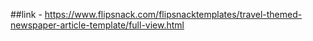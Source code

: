 ##link - https://www.flipsnack.com/flipsnacktemplates/travel-themed-newspaper-article-template/full-view.html